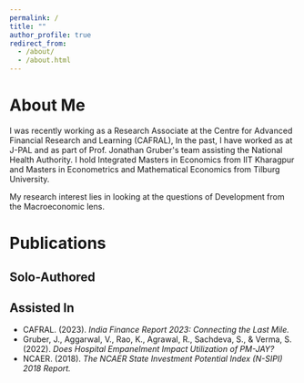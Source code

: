 ```yaml
---
permalink: /
title: ""
author_profile: true
redirect_from: 
  - /about/
  - /about.html
---
```


About Me
======

I was recently working as a Research Associate at the Centre for Advanced Financial Research and Learning (CAFRAL), In the past, I have worked as at J-PAL and as part of Prof. Jonathan Gruber's team assisting the National Health Authority. I hold Integrated Masters in Economics from IIT Kharagpur and Masters in Econometrics and Mathematical Economics from Tilburg University. 

My research interest lies in looking at the questions of Development from the Macroeconomic lens.



Publications
======

Solo-Authored
------


Assisted In
------
- CAFRAL. (2023). _India Finance Report 2023: Connecting the Last Mile._
- Gruber, J., Aggarwal, V., Rao, K., Agrawal, R., Sachdeva, S., & Verma, S. (2022). _Does Hospital Empanelment Impact Utilization of PM-JAY?_
- NCAER. (2018). _The NCAER State Investment Potential Index (N-SIPI) 2018 Report._

